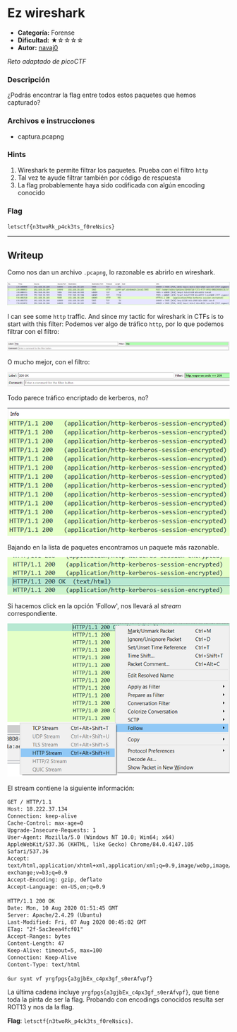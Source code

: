 # Ez wireshark
- **Categoría:** Forense
- **Dificultad:** ★☆☆☆☆
- **Autor:** [navaj0](https://github.com/samu-delucas)

_Reto adaptado de picoCTF_

### Descripción
¿Podrás encontrar la flag entre todos estos paquetes que hemos capturado?

### Archivos e instrucciones
- captura.pcapng

### Hints
1. Wireshark te permite filtrar los paquetes. Prueba con el filtro `http`
2. Tal vez te ayude filtrar también por código de respuesta
3. La flag probablemente haya sido codificada con algún encoding conocido

### Flag
`letsctf{n3twoRk_p4ck3ts_f0reNsics}`

---

## Writeup
Como nos dan un archivo `.pcapng`, lo razonable es abrirlo en wireshark.

![sample](./images/sample.png)


I can see some `http` traffic. And since my tactic for wireshark in CTFs is to start with this filter:
Podemos ver algo de tráfico `http`, por lo que podemos filtrar con el filtro:

![http](./images/http.png)

O mucho mejor, con el filtro:

![http_200](./images/http_200.png)

Todo parece tráfico encriptado de kerberos, no?

![encrypted](./images/encrypted.png)

Bajando en la lista de paquetes encontramos un paquete más razonable.

![text](./images/text.png)

Si hacemos click en la opción 'Follow', nos llevará al _stream_ correspondiente.

![follow](./images/follow.png)

El stream contiene la siguiente información:
```
GET / HTTP/1.1
Host: 18.222.37.134
Connection: keep-alive
Cache-Control: max-age=0
Upgrade-Insecure-Requests: 1
User-Agent: Mozilla/5.0 (Windows NT 10.0; Win64; x64) AppleWebKit/537.36 (KHTML, like Gecko) Chrome/84.0.4147.105 Safari/537.36
Accept: text/html,application/xhtml+xml,application/xml;q=0.9,image/webp,image/apng,*/*;q=0.8,application/signed-exchange;v=b3;q=0.9
Accept-Encoding: gzip, deflate
Accept-Language: en-US,en;q=0.9

HTTP/1.1 200 OK
Date: Mon, 10 Aug 2020 01:51:45 GMT
Server: Apache/2.4.29 (Ubuntu)
Last-Modified: Fri, 07 Aug 2020 00:45:02 GMT
ETag: "2f-5ac3eea4fcf01"
Accept-Ranges: bytes
Content-Length: 47
Keep-Alive: timeout=5, max=100
Connection: Keep-Alive
Content-Type: text/html

Gur synt vf yrgfpgs{a3gjbEx_c4px3gf_s0erAfvpf}
```

La última cadena incluye `yrgfpgs{a3gjbEx_c4px3gf_s0erAfvpf}`, que tiene toda la pinta
de ser la flag. Probando con encodings conocidos resulta ser ROT13 y nos da la flag.

**Flag**: `letsctf{n3twoRk_p4ck3ts_f0reNsics}`.